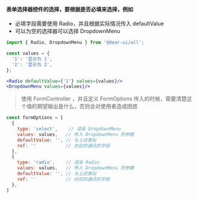 #### 表单选择器控件的选择，要根据是否必填来选择，例如

- 必填字段需要使用 Radio，并且根据实际情况传入 defaultValue
- 可以为空的选择器可以选择 DropdownMenu

```jsx static
import { Radio, DropdownMenu } from '@dear-ui/all';

const values = {
  '1': '显示为 1',
  '2': '显示为 2',
};

<Radio defaultValue={'1'} values={values}/>
<DropdownMenu values={values}/>
```

> 使用 FormController ，并且定义 FormOptions 传入的时候，需要清楚这个值的期望输出是什么，否则会对使用者造成困惑

```jsx static
const formOptions = [
  {
    type: 'select',    // 渲染 DropdownMenu
    values: values,   // 传入 DropdownMenu 的参数
    defaultValue: '', // 与上述类似
    ref: ''           // 对应的通讯的字段
  },
  {
    type: 'radio',    // 渲染 Radio
    values: values,   // 传入 DropdownMenu 的参数
    defaultValue: '', // 与上述类似
    ref: ''           // 对应的通讯的字段
  },
]
```
